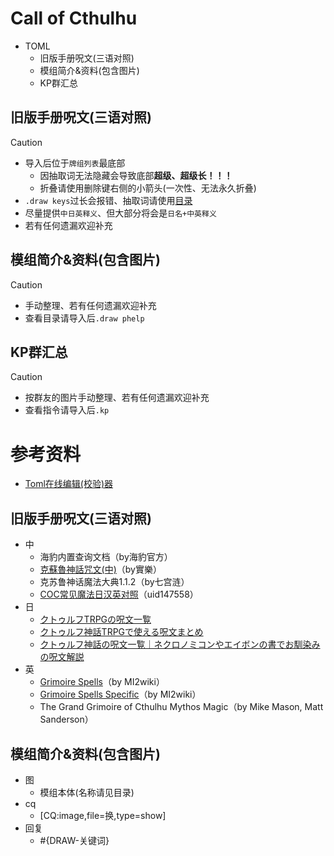 # Call of Cthulhu

- TOML
    - 旧版手册呪文(三语对照)
    - 模组简介&资料(包含图片)
    - KP群汇总

## 旧版手册呪文(三语对照)

> [!CAUTION]
> - 导入后位于`牌组列表`最底部
>   - 因抽取词无法隐藏会导致底部**超级、超级长！！！**
>   - 折叠请使用删除键右侧的小箭头(一次性、无法永久折叠)
> - `.draw keys`过长会报错、抽取词请使用[目录](https://github.com/errrr-er/alll/blob/main/call_of_cthulhu/magic/README.md)
> - 尽量提供`中日英释义`、但大部分将会是`日名+中英释义`
> - 若有任何遗漏欢迎补充

## 模组简介&资料(包含图片)

> [!CAUTION]
> - 手动整理、若有任何遗漏欢迎补充
> - 查看目录请导入后`.draw phelp`

## KP群汇总

> [!CAUTION]
> - 按群友的图片手动整理、若有任何遗漏欢迎补充
> - 查看指令请导入后`.kp`

# 参考资料

- [Toml在线编辑(校验)器](https://www.bejson.com/validators/toml_editor/)

## 旧版手册呪文(三语对照)

- 中
    - 海豹内置查询文档（by海豹官方）
    - [克蘇魯神話咒文(中)](https://home.gamer.com.tw/creationDetail.php?sn=4140071)（by實樂）
    - 克苏鲁神话魔法大典1.1.2（by七宫涟）
    - [COC常见魔法日汉英对照](https://www.bilibili.com/opus/853115006210801681)（uid147558）
- 日
    - [クトゥルフTRPGの呪文一覧](https://trpg-yaruo.com/jyumon/)
    - [クトゥルフ神話TRPGで使える呪文まとめ](https://boardgame-blog.com/cthulhu-spell/)
    - [クトゥルフ神話の呪文一覧｜ネクロノミコンやエイボンの書でお馴染みの呪文解説](https://trpg-japan.com/call_of_cthulhu/coc-basic/cthulhu-mythos-spell-list/)
- 英
    - [Grimoire Spells](http://www.gubaba.org/mi2/wiki/index.php/Grimoire_Spells)（by MI2wiki）
    - [Grimoire Spells Specific](http://www.gubaba.org/mi2/wiki/index.php/Grimoire_Spells_Specific)（by MI2wiki）
    - The Grand Grimoire of Cthulhu Mythos Magic（by Mike Mason, Matt Sanderson）

## 模组简介&资料(包含图片)
- 图
    - 模组本体(名称请见目录)
- cq
    - [CQ:image,file=换,type=show]
- 回复
    - #{DRAW-关键词}
